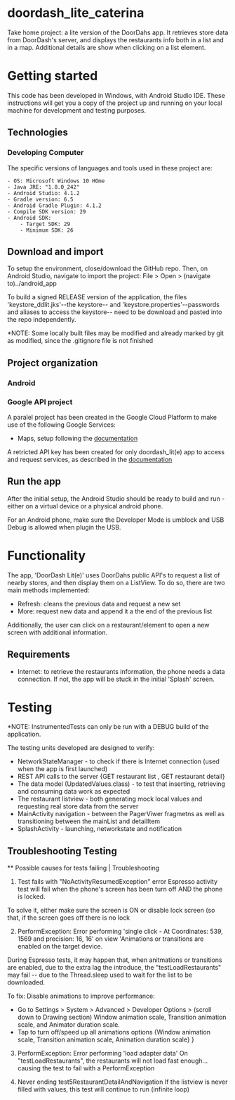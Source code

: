 # doordash_lite_caterina
Take home project: a lite version of the DoorDahs app. 
It retrieves store data from DoorDash's server, and displays the restaurants info both in a list and in a map. Additional details are show when clicking on a list element.

# Getting started

This code has been developed in Windows, with Android Studio IDE. These instructions will get you a copy of the project up and running on your local machine for development and testing purposes.

## Technologies 

### Developing Computer
The specific versions of languages and tools used in these project are:

    - OS: Microsoft Windows 10 HOme
    - Java JRE: "1.8.0_242"
    - Android Studio: 4.1.2
    - Gradle version: 6.5
    - Android Gradle Plugin: 4.1.2
    - Compile SDK version: 29
    - Android SDK:
    	- Target SDK: 29
    	- Minimum SDK: 26


## Download and import
To setup the environment, close/download the GitHub repo. Then, on Android Studio, navigate to import the project:
File > Open > (navigate to)../android_app

To build a signed RELEASE version of the application, the files 'keystore_ddlit.jks'--the keystore-- and  'keystore.properties'--passwords and aliases to access the keystore-- need to be download and pasted into the repo independently.

*NOTE: Some locally built files may be modified and already marked by git as modified, since the .gitignore file is not finished

## Project organization

### Android

### Google API project
A paralel project has been created in the Google Cloud Platform to make use of the following Google Services:
- Maps, setup following the [documentation](https://developers.google.com/maps/documentation/android-sdk/config)

A retricted API key has been created for only doordash_lit(e) app to access and request services, as described in the [documentation](https://developers.google.com/maps/documentation/android-sdk/get-api-key)

## Run the app
After the initial setup, the Android Studio should be ready to build and run - either on a virtual device or a physical android phone.

For an Android phone, make sure the Developer Mode is umblock and USB Debug is allowed when plugin the USB. 

# Functionality

The app, 'DoorDash Lit(e)' uses DoorDahs public API's to request a list of nearby stores, and then display them on a ListView. To do so, there are two main methods implemented:
- Refresh: cleans the previous data and request a new set
- More: request new data and append it a the end of the previous list

Additionally, the user can click on a restaurant/element to open a new screen with additional information.

## Requirements

- Internet: to retrieve the restaurants information, the phone needs a data connection. If not, the app will be stuck in the initial 'Splash' screen.


# Testing

*NOTE: InstrumentedTests can only be run with a DEBUG build of the application.

The testing units developed are designed to verify:
- NetworkStateManager - to check if there is Internet connection (used when the app is first launched)
- REST API calls to the server {GET restaurant list , GET restaurant detail}
- The data model (UpdatedValues.class) - to test that inserting, retrieving and consuming data work as expected
- The restaurant listview - both generating mock local values and requesting real store data from the server
- MainActivity navigation - between the PagerViwer fragmetns as well as transitioning between the mainList and detailItem
- SplashActivity - launching, networkstate and notification


## Troubleshooting Testing

** Possible causes for tests failing | Troubleshooting

1) Test fails with "NoActivityResumedException" error
Espresso activity test will fail when the phone's screen has been turn off AND the phone is locked.

To solve it, either make sure the screen is ON or disable lock screen (so that, if the screen goes off there is no lock

2) PerformException: Error performing 'single click - At Coordinates: 539, 1569 and precision: 16, 16' on view 'Animations or transitions are enabled on the target device.

During Espresso tests, it may happen that, when anitmations or transitions are enabled, due to the extra lag the introduce, the "testLoadRestaurants" may fail -- due to the Thread.sleep used to wait for the list to be downloaded.

To fix:
Disable animations to improve performance: 
- Go to Settings > System > Advanced > Developer Options > (scroll down to Drawing section) Window animation scale, Transition animation scale, and Animator duration scale.
- Tap to turn off/speed up all animations options {Window animation scale, Transition animation scale, Animation duration scale}
}

3) PerformException: Error performing 'load adapter data' 
On "testLoadRestaurants", the restaurants will not load fast enough... causing the test to fail with a PerformException

4) Never ending test5RestaurantDetailAndNavigation
If the listview is never filled with values, this test will continue to run (infinite loop)
 


